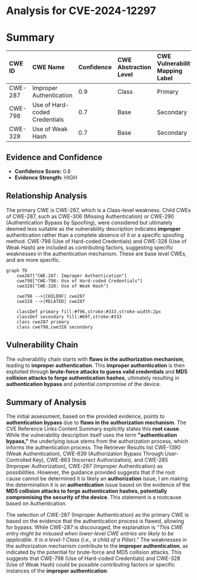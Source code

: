 # Analysis for CVE-2024-12297

# Summary
| CWE ID  | CWE Name                                                                 | Confidence | CWE Abstraction Level | CWE Vulnerability Mapping Label | CWE-Vulnerability Mapping Notes |
| :-------- | :----------------------------------------------------------------------- | :--------- | :-------------------- | :------------------------------ | :------------------------------ |
| CWE-287   | Improper Authentication                                                  | 0.9        | Class               | Primary                         | Discouraged                     |
| CWE-798   | Use of Hard-coded Credentials                                          | 0.7        | Base                  | Secondary                       | Allowed                         |
| CWE-328   | Use of Weak Hash                                                         | 0.7        | Base                  | Secondary                       | Allowed                         |

## Evidence and Confidence

*   **Confidence Score:** 0.8
*   **Evidence Strength:** HIGH

## Relationship Analysis

The primary CWE is CWE-287, which is a Class-level weakness. Child CWEs of CWE-287, such as CWE-306 (Missing Authentication) or CWE-290 (Authentication Bypass by Spoofing), were considered but ultimately deemed less suitable as the vulnerability description indicates **improper** authentication rather than a complete absence of it or a specific spoofing method. CWE-798 (Use of Hard-coded Credentials) and CWE-328 (Use of Weak Hash) are included as contributing factors, suggesting specific weaknesses in the authentication mechanism. These are base level CWEs, and are more specific.

```mermaid
graph TD
    cwe287["CWE-287: Improper Authentication"]
    cwe798["CWE-798: Use of Hard-coded Credentials"]
    cwe328["CWE-328: Use of Weak Hash"]

    cwe798 -->|CHILDOF| cwe287
    cwe328 -->|RELATED| cwe287

    classDef primary fill:#f96,stroke:#333,stroke-width:2px
    classDef secondary fill:#69f,stroke:#333
    class cwe287 primary
    class cwe798,cwe328 secondary
```

## Vulnerability Chain

The vulnerability chain starts with **flaws in the authorization mechanism**, leading to **improper authentication**. This **improper authentication** is then exploited through **brute-force attacks to guess valid credentials** and **MD5 collision attacks to forge authentication hashes**, ultimately resulting in **authentication bypass** and potential compromise of the device.

## Summary of Analysis

The initial assessment, based on the provided evidence, points to **authentication bypass** due to **flaws in the authorization mechanism**. The CVE Reference Links Content Summary explicitly states this **root cause**. While the vulnerability description itself uses the term **"authentication bypass,"** the underlying issue stems from the authorization process, which informs the authentication process. The Retriever Results list CWE-1390 (Weak Authentication), CWE-639 (Authorization Bypass Through User-Controlled Key), CWE-863 (Incorrect Authorization), and CWE-285 (Improper Authorization), CWE-287 (Improper Authentication) as possibilities. However, the guidance provided suggests that if the root cause cannot be determined it is likely an **authorization** issue, I am making the determination it is an **authentication** issue based on the evidence of the **MD5 collision attacks to forge authentication hashes, potentially compromising the security of the device**. This statement is a rootcause based on Authentication.

The selection of CWE-287 (Improper Authentication) as the primary CWE is based on the evidence that the authentication process is flawed, allowing for bypass. While CWE-287 is discouraged, the explanation is *"This CWE entry might be misused when lower-level CWE entries are likely to be applicable. It is a level-1 Class (i.e., a child of a Pillar)."* The weaknesses in the authorization mechanism contribute to the **improper authentication**, as indicated by the potential for brute-force and MD5 collision attacks. This suggests that CWE-798 (Use of Hard-coded Credentials) and CWE-328 (Use of Weak Hash) could be possible contributing factors or specific instances of the **improper authentication**.